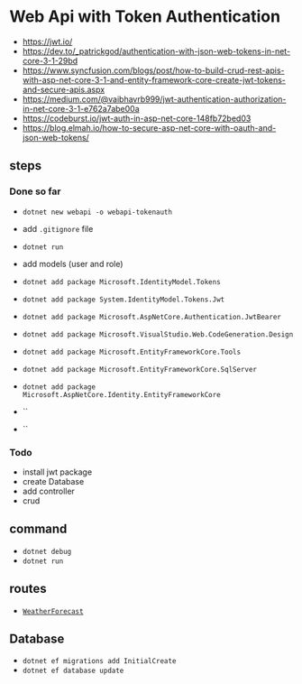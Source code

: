 # Web Api with Token Authentication

- https://jwt.io/
- https://dev.to/_patrickgod/authentication-with-json-web-tokens-in-net-core-3-1-29bd
- https://www.syncfusion.com/blogs/post/how-to-build-crud-rest-apis-with-asp-net-core-3-1-and-entity-framework-core-create-jwt-tokens-and-secure-apis.aspx
- https://medium.com/@vaibhavrb999/jwt-authentication-authorization-in-net-core-3-1-e762a7abe00a
- https://codeburst.io/jwt-auth-in-asp-net-core-148fb72bed03
- https://blog.elmah.io/how-to-secure-asp-net-core-with-oauth-and-json-web-tokens/

## steps

### Done so far

- `dotnet new webapi -o webapi-tokenauth`
- add `.gitignore` file
- `dotnet run`
- add models (user and role)
- `dotnet add package Microsoft.IdentityModel.Tokens`
- `dotnet add package System.IdentityModel.Tokens.Jwt`
- `dotnet add package Microsoft.AspNetCore.Authentication.JwtBearer`

- `dotnet add package Microsoft.VisualStudio.Web.CodeGeneration.Design`
- `dotnet add package Microsoft.EntityFrameworkCore.Tools`
- `dotnet add package Microsoft.EntityFrameworkCore.SqlServer`

- `dotnet add package Microsoft.AspNetCore.Identity.EntityFrameworkCore`
- ``
- ``

### Todo

- install jwt package
- create Database
- add controller
- crud

## command

- `dotnet debug`
- `dotnet run`

## routes

- [`WeatherForecast`](localhost:5000/WeatherForecast)

## Database

- `dotnet ef migrations add InitialCreate`
- `dotnet ef database update`
